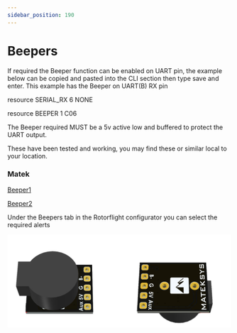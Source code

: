 ```yaml
---
sidebar_position: 190
---
```


# Beepers

If required the Beeper function can be enabled on UART pin, the example below can be copied and pasted into the CLI section then type save and enter. This example has the Beeper on UART(B) RX pin


resource SERIAL_RX 6 NONE

resource BEEPER 1 C06

The Beeper required MUST be a 5v active low and buffered to protect the UART output.

These have been tested and working, you may find these or similar local to your location.

### Matek 



[Beeper1](https://www.aliexpress.com/item/1005004267414201.html?spm=a2g0o.order_list.order_list_main.64.739a1802Yex7Yd)

[Beeper2](https://www.aliexpress.com/item/1005001963381520.html?spm=a2g0o.order_list.order_list_main.70.739a1802Yex7Yd)

Under the Beepers tab in the Rotorflight configurator you can select the required alerts 

![Step 1](./img/beeper-1.png)
